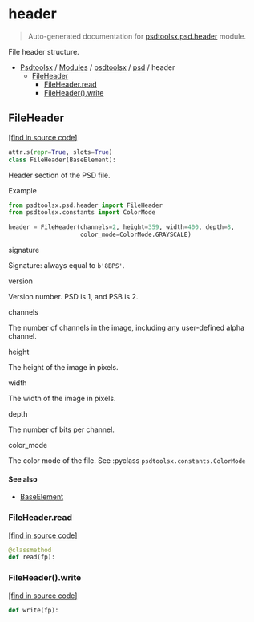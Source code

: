 # header

> Auto-generated documentation for [psdtoolsx.psd.header](../../../psdtoolsx/psd/header.py) module.

File header structure.

- [Psdtoolsx](../../README.md#psdtoolsx-index) / [Modules](../../README.md#psdtoolsx-modules) / [psdtoolsx](../index.md#psdtoolsx) / [psd](index.md#psd) / header
    - [FileHeader](#fileheader)
        - [FileHeader.read](#fileheaderread)
        - [FileHeader().write](#fileheaderwrite)

## FileHeader

[[find in source code]](../../../psdtoolsx/psd/header.py#L16)

```python
attr.s(repr=True, slots=True)
class FileHeader(BaseElement):
```

Header section of the PSD file.

Example

```python
from psdtoolsx.psd.header import FileHeader
from psdtoolsx.constants import ColorMode

header = FileHeader(channels=2, height=359, width=400, depth=8,
                    color_mode=ColorMode.GRAYSCALE)
```

signature

Signature: always equal to ``b'8BPS'``.

version

Version number. PSD is 1, and PSB is 2.

channels

The number of channels in the image, including any user-defined alpha
channel.

height

The height of the image in pixels.

width

The width of the image in pixels.

depth

The number of bits per channel.

color_mode

The color mode of the file. See
:pyclass `psdtoolsx.constants.ColorMode`

#### See also

- [BaseElement](base.md#baseelement)

### FileHeader.read

[[find in source code]](../../../psdtoolsx/psd/header.py#L75)

```python
@classmethod
def read(fp):
```

### FileHeader().write

[[find in source code]](../../../psdtoolsx/psd/header.py#L79)

```python
def write(fp):
```
